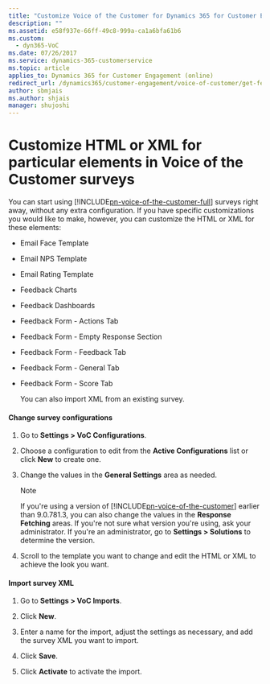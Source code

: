 ```yaml
---
title: "Customize Voice of the Customer for Dynamics 365 for Customer Engagement survey settings | MicrosoftDocs"
description: ""
ms.assetid: e58f937e-66ff-49c8-999a-ca1a6bfa61b6
ms.custom:
  - dyn365-VoC
ms.date: 07/26/2017
ms.service: dynamics-365-customerservice
ms.topic: article
applies_to: Dynamics 365 for Customer Engagement (online)
redirect_url: /dynamics365/customer-engagement/voice-of-customer/get-feedback-surveys
author: sbmjais
ms.author: shjais
manager: shujoshi
---
```

# Customize HTML or XML for particular elements in Voice of the Customer surveys 
You can start using [!INCLUDE[pn-voice-of-the-customer-full](../includes/pn-voice-of-the-customer-full.md)] surveys right away, without any extra configuration. If you have specific customizations you would like to make, however, you can customize the HTML or XML for these elements:  
  
- Email Face Template  
  
- Email NPS Template  
  
- Email Rating Template  
  
- Feedback Charts  
  
- Feedback Dashboards  
  
- Feedback Form - Actions Tab  
  
- Feedback Form - Empty Response Section  
  
- Feedback Form - Feedback Tab  
  
- Feedback Form - General Tab  
  
- Feedback Form - Score Tab  
  
  You can also import XML from an existing survey.  
  
#### Change survey configurations  
  
1. Go to **Settings > VoC Configurations**.  
  
2. Choose a configuration to edit from the **Active Configurations** list or click **New** to create one.  
  
3. Change the values in the **General Settings** area as needed.

   > [!NOTE]
   > If you're using a version of [!INCLUDE[pn-voice-of-the-customer](../includes/pn-voice-of-the-customer.md)] earlier than 9.0.781.3, you can also change the values in the **Response Fetching** areas. If you're not sure what version you're using, ask your administrator. If you're an administrator, go to **Settings > Solutions** to determine the version.   
  
4. Scroll to the template you want to change and edit the HTML or XML to achieve the look you want.  
  
#### Import survey XML  
  
1.  Go to **Settings > VoC Imports**.  
  
2.  Click **New**.  
  
3.  Enter a name for the import, adjust the settings as necessary, and add the survey XML you want to import.  
  
4.  Click **Save**.  
  
5.  Click **Activate** to activate the import.  
